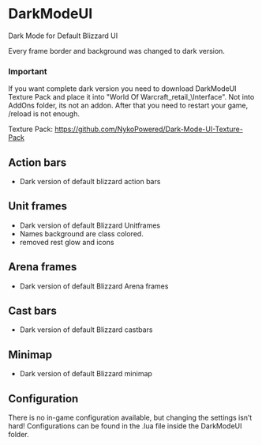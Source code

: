 # DarkModeUI
Dark Mode for Default Blizzard UI

Every frame border and background was changed to dark version.

### Important
If you want complete dark version you need to download DarkModeUI Texture Pack and place it into "World Of Warcraft\_retail_\Interface\". Not into AddOns folder, its not an addon. After that you need to restart your game, /reload is not enough.

Texture Pack: https://github.com/NykoPowered/Dark-Mode-UI-Texture-Pack


## Action bars
- Dark version of default blizzard action bars

## Unit frames
- Dark version of default Blizzard Unitframes
- Names background are class colored.
- removed rest glow and icons

## Arena frames
- Dark version of default Blizzard Arena frames

## Cast bars
- Dark version of default Blizzard castbars


## Minimap
- Dark version of default Blizzard minimap

## Configuration
There is no in-game configuration available, but changing the settings isn’t hard! Configurations can be found in the .lua file inside the DarkModeUI folder.
